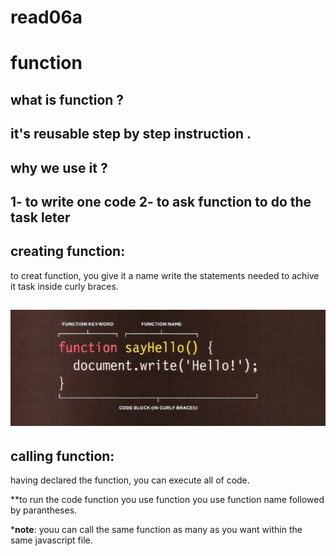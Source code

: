 # read06a 

# function

## what is function ?
**it's reusable step by step instruction .**
---------------------------------------------------------------------------------------------------
## why we use it ?
1- to write one code 
2- to ask function to do the task leter
---------------------------------------------------------------------------------------------------
## creating function:

to creat function, you give it a name write the statements needed to 
achive it task inside curly braces.

![function!](/function2.png)
---------------------------------------------------------------------------------------------------
## calling function:
 
having declared the function, you can execute all of code.

 
**to run the code function you use function you use function name followed by parantheses.

***note**: youu can call the same function as many as you want within the same javascript file.

